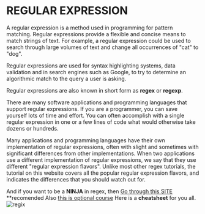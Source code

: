 # REGULAR EXPRESSION
A regular expression is a method used in programming for pattern matching. Regular expressions provide a flexible and concise means to match strings of text. For example, a regular expression could be used to search through large volumes of text and change all occurrences of "cat" to "dog".

Regular expressions are used for syntax highlighting systems, data validation and in search engines such as Google, to try to determine an algorithmic match to the query a user is asking.

Regular expressions are also known in short form as __regex__ or __regexp__.

There are many software applications and programming languages that support regular expressions. If you are a programmer, you can save yourself lots of time and effort. You can often accomplish with a single regular expression in one or a few lines of code what would otherwise take dozens or hundreds.

Many applications and programming languages have their own implementation of regular expressions, often with slight and sometimes with significant differences from other implementations. When two applications use a different implementation of regular expressions, we say that they use different "regular expression flavors". Unlike most other regex tutorials, the tutorial on this website covers all the popular regular expression flavors, and indicates the differences that you should watch out for.

And if you want to be a __NINJA__ in regex, then [Go through this SITE](https://regexone.com/) **recomended
Also [this is optional course](https://www.ntu.edu.sg/home/ehchua/programming/howto/Regexe.html) 
Here is a __cheatsheet__ for you all.
![regix](https://i.pinimg.com/originals/9a/d6/99/9ad699ed760910058dbadb24585081b8.jpg)
